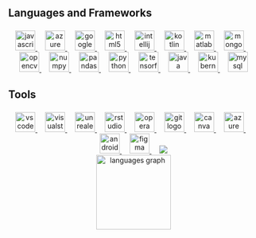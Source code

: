 <h2 align="left">Languages and Frameworks</h2>

###

<div align="center">
  <a href="#">
    <img src="https://cdn.jsdelivr.net/gh/devicons/devicon/icons/javascript/javascript-original.svg" height="40" alt="javascript logo" title="JavaScript" />
  </a>
  <img width="12" />
  <a href="#">
    <img src="https://cdn.jsdelivr.net/gh/devicons/devicon/icons/azure/azure-original.svg" height="40" alt="azure logo" title="Azure" />
  </a>
  <img width="12" />
  <a href="#">
    <img src="https://cdn.jsdelivr.net/gh/devicons/devicon/icons/googlecloud/googlecloud-original.svg" height="40" alt="googlecloud logo" title="Google Cloud" />
  </a>
  <img width="12" />
  <a href="#">
    <img src="https://cdn.jsdelivr.net/gh/devicons/devicon/icons/html5/html5-original.svg" height="40" alt="html5 logo" title="HTML5" />
  </a>
  <img width="12" />
  <a href="#">
    <img src="https://cdn.jsdelivr.net/gh/devicons/devicon/icons/intellij/intellij-original.svg" height="40" alt="intellij logo" title="IntelliJ" />
  </a>
  <img width="12" />
  <a href="#">
    <img src="https://cdn.jsdelivr.net/gh/devicons/devicon/icons/kotlin/kotlin-original.svg" height="40" alt="kotlin logo" title="Kotlin" />
  </a>
  <img width="12" />
  <a href="#">
    <img src="https://cdn.jsdelivr.net/gh/devicons/devicon/icons/matlab/matlab-original.svg" height="40" alt="matlab logo" title="MATLAB" />
  </a>
  <img width="12" />
  <a href="#">
    <img src="https://cdn.jsdelivr.net/gh/devicons/devicon/icons/mongodb/mongodb-original.svg" height="40" alt="mongodb logo" title="MongoDB" />
  </a>
  <img width="12" />
  <a href="#">
    <img src="https://cdn.jsdelivr.net/gh/devicons/devicon/icons/opencv/opencv-original.svg" height="40" alt="opencv logo" title="OpenCV" />
  </a>
  <img width="12" />
  <a href="#">
    <img src="https://cdn.jsdelivr.net/gh/devicons/devicon/icons/numpy/numpy-original.svg" height="40" alt="numpy logo" title="NumPy" />
  </a>
  <img width="12" />
  <a href="#">
    <img src="https://cdn.jsdelivr.net/gh/devicons/devicon/icons/pandas/pandas-original.svg" height="40" alt="pandas logo" title="Pandas" />
  </a>
  <img width="12" />
  <a href="#">
    <img src="https://cdn.jsdelivr.net/gh/devicons/devicon/icons/python/python-original.svg" height="40" alt="python logo" title="Python" />
  </a>
  <img width="12" />
  <a href="#">
    <img src="https://cdn.jsdelivr.net/gh/devicons/devicon/icons/tensorflow/tensorflow-original.svg" height="40" alt="tensorflow logo" title="TensorFlow" />
  </a>
  <img width="12" />
  <a href="#">
    <img src="https://cdn.jsdelivr.net/gh/devicons/devicon/icons/java/java-original.svg" height="40" alt="java logo" title="Java" />
  </a>
  <img width="12" />
  <a href="#">
    <img src="https://cdn.jsdelivr.net/gh/devicons/devicon/icons/kubernetes/kubernetes-plain.svg" height="40" alt="kubernetes logo" title="Kubernetes" />
  </a>
  <img width="12" />
  <a href="#">
    <img src="https://cdn.jsdelivr.net/gh/devicons/devicon/icons/mysql/mysql-original.svg" height="40" alt="mysql logo" title="MySQL" />
  </a>
</div>

###

<h2 align="left">Tools</h2>

###

<div align="center">
  <a href="#">
    <img src="https://cdn.jsdelivr.net/gh/devicons/devicon/icons/vscode/vscode-original.svg" height="40" alt="vscode logo" title="Visual Studio Code" />
  </a>
  <img width="12" />
  <a href="#">
    <img src="https://cdn.jsdelivr.net/gh/devicons/devicon/icons/visualstudio/visualstudio-plain.svg" height="40" alt="visualstudio logo" title="Visual Studio" />
  </a>
  <img width="12" />
  <a href="#">
    <img src="https://cdn.jsdelivr.net/gh/devicons/devicon/icons/unrealengine/unrealengine-original.svg" height="40" alt="unrealengine logo" title="Unreal Engine" />
  </a>
  <img width="12" />
  <a href="#">
    <img src="https://cdn.jsdelivr.net/gh/devicons/devicon/icons/rstudio/rstudio-original.svg" height="40" alt="rstudio logo" title="RStudio" />
  </a>
  <img width="12" />
  <a href="#">
    <img src="https://cdn.jsdelivr.net/gh/devicons/devicon/icons/opera/opera-original.svg" height="40" alt="opera logo" title="Opera" />
  </a>
  <img width="12" />
  <a href="#">
    <img src="https://cdn.jsdelivr.net/gh/devicons/devicon/icons/git/git-original.svg" height="40" alt="git logo" title="Git" />
  </a>
  <img width="12" />
  <a href="#">
    <img src="https://cdn.jsdelivr.net/gh/devicons/devicon/icons/canva/canva-original.svg" height="40" alt="canva logo" title="Canva" />
  </a>
  <img width="12" />
  <a href="#">
    <img src="https://cdn.jsdelivr.net/gh/devicons/devicon/icons/azure/azure-original.svg" height="40" alt="azure logo" title="Azure" />
  </a>
  <img width="12" />
  <a href="#">
    <img src="https://cdn.jsdelivr.net/gh/devicons/devicon/icons/androidstudio/androidstudio-original.svg" height="40" alt="androidstudio logo" title="Android Studio"/>
  </a>
  <img width="12" />
  <a href="#">
    <img src="https://cdn.jsdelivr.net/gh/devicons/devicon/icons/figma/figma-original.svg" height="40" alt="figma logo" title="Figma" />
  </a>
  <img width="12" />
  <a href="#">
    <img src="https://cdn.jsdelivr.net/gh/devicons


###

<div align="center">
  <img src="https://github-readme-stats.vercel.app/api/top-langs?username=RaghavSobti37&locale=en&hide_title=false&layout=compact&card_width=320&langs_count=5&theme=solarized-dark&hide_border=false&order=2" height="150" alt="languages graph"  />
</div>
